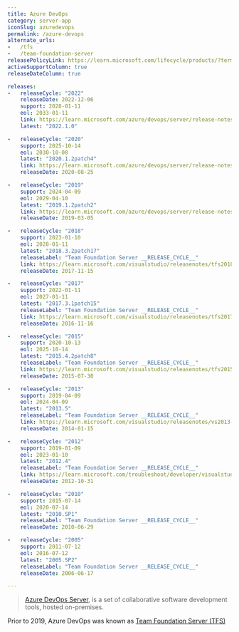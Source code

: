 ```yaml
---
title: Azure DevOps
category: server-app
iconSlug: azuredevops
permalink: /azure-devops
alternate_urls:
-   /tfs
-   /team-foundation-server
releasePolicyLink: https://learn.microsoft.com/lifecycle/products/?terms=Azure%20DevOps
activeSupportColumn: true
releaseDateColumn: true

releases:
-   releaseCycle: "2022"
    releaseDate: 2022-12-06
    support: 2028-01-11
    eol: 2033-01-11
    link: https://learn.microsoft.com/azure/devops/server/release-notes/azuredevops2022?view=azure-devops-2020#azure-devops-server-2022-release-date-december-6-2022
    latest: "2022.1.0"

-   releaseCycle: "2020"
    support: 2025-10-14
    eol: 2030-10-08
    latest: "2020.1.2patch4"
    link: https://learn.microsoft.com/azure/devops/server/release-notes/azuredevops2020u1?view=azure-devops-2020#azure-devops-server-2020-update-12-patch-4-release-date-december-13-2022
    releaseDate: 2020-08-25

-   releaseCycle: "2019"
    support: 2024-04-09
    eol: 2029-04-10
    latest: "2019.1.2patch2"
    link: https://learn.microsoft.com/azure/devops/server/release-notes/azuredevops2019u1?view=azure-devops-2020#azure-devops-server-2019-update-12-patch-2-release-date-december-13-2022
    releaseDate: 2019-03-05

-   releaseCycle: "2018"
    support: 2023-01-10
    eol: 2028-01-11
    latest: "2018.3.2patch17"
    releaseLabel: "Team Foundation Server __RELEASE_CYCLE__"
    link: https://learn.microsoft.com/visualstudio/releasenotes/tfs2018-update3#team-foundation-server-2018-update-32-patch-17
    releaseDate: 2017-11-15

-   releaseCycle: "2017"
    support: 2022-01-11
    eol: 2027-01-11
    latest: "2017.3.1patch15"
    releaseLabel: "Team Foundation Server __RELEASE_CYCLE__"
    link: https://learn.microsoft.com/visualstudio/releasenotes/tfs2017-update3#details-of-whats-new-in-team-foundation-server-2017-update-31-patch-15
    releaseDate: 2016-11-16

-   releaseCycle: "2015"
    support: 2020-10-13
    eol: 2025-10-14
    latest: "2015.4.2patch8"
    releaseLabel: "Team Foundation Server __RELEASE_CYCLE__"
    link: https://learn.microsoft.com/visualstudio/releasenotes/tfs2015-update4-vs#details-of-whats-new-in-team-foundation-server-2015-update-42-patch-8
    releaseDate: 2015-07-30

-   releaseCycle: "2013"
    support: 2019-04-09
    eol: 2024-04-09
    latest: "2013.5"
    releaseLabel: "Team Foundation Server __RELEASE_CYCLE__"
    link: https://learn.microsoft.com/visualstudio/releasenotes/vs2013-update5-vs
    releaseDate: 2014-01-15

-   releaseCycle: "2012"
    support: 2019-01-09
    eol: 2023-01-10
    latest: "2012.4"
    releaseLabel: "Team Foundation Server __RELEASE_CYCLE__"
    link: https://learn.microsoft.com/troubleshoot/developer/visualstudio/installation/visual-studio-2012-update-4
    releaseDate: 2012-10-31

-   releaseCycle: "2010"
    support: 2015-07-14
    eol: 2020-07-14
    latest: "2010.SP1"
    releaseLabel: "Team Foundation Server __RELEASE_CYCLE__"
    releaseDate: 2010-06-29

-   releaseCycle: "2005"
    support: 2011-07-12
    eol: 2016-07-12
    latest: "2005.SP2"
    releaseLabel: "Team Foundation Server __RELEASE_CYCLE__"
    releaseDate: 2006-06-17

---
```


> [Azure DevOps Server](https://azure.microsoft.com/services/devops/), is a set of collaborative software development tools, hosted on-premises.

Prior to 2019, Azure DevOps was known as [Team Foundation Server (TFS)](https://learn.microsoft.com/lifecycle/products/?terms=Team%20Foundation%20Server)
